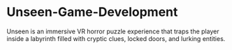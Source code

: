 # Unseen-Game-Development
Unseen is an immersive VR horror puzzle experience that traps the player inside a labyrinth filled with cryptic clues, locked doors, and lurking entities. 
